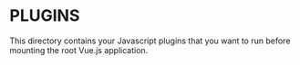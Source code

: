 # PLUGINS

This directory contains your Javascript plugins that you want to run before mounting the root Vue.js application.
